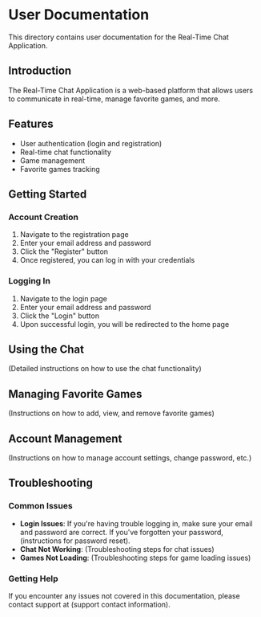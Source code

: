 # User Documentation

This directory contains user documentation for the Real-Time Chat Application.

## Introduction

The Real-Time Chat Application is a web-based platform that allows users to communicate in real-time, manage favorite games, and more.

## Features

- User authentication (login and registration)
- Real-time chat functionality
- Game management
- Favorite games tracking

## Getting Started

### Account Creation

1. Navigate to the registration page
2. Enter your email address and password
3. Click the "Register" button
4. Once registered, you can log in with your credentials

### Logging In

1. Navigate to the login page
2. Enter your email address and password
3. Click the "Login" button
4. Upon successful login, you will be redirected to the home page

## Using the Chat

(Detailed instructions on how to use the chat functionality)

## Managing Favorite Games

(Instructions on how to add, view, and remove favorite games)

## Account Management

(Instructions on how to manage account settings, change password, etc.)

## Troubleshooting

### Common Issues

- **Login Issues**: If you're having trouble logging in, make sure your email and password are correct. If you've forgotten your password, (instructions for password reset).
- **Chat Not Working**: (Troubleshooting steps for chat issues)
- **Games Not Loading**: (Troubleshooting steps for game loading issues)

### Getting Help

If you encounter any issues not covered in this documentation, please contact support at (support contact information).
